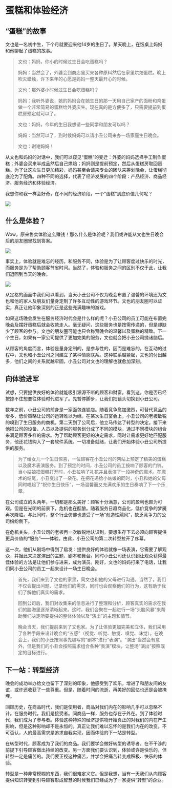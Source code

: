 # 蛋糕和体验经济

## “蛋糕”的故事

文也是一名初中生，下个月就要迎来他14岁的生日了。某天晚上，在饭桌上妈妈和他聊起了蛋糕的故事。

> 文也：妈妈，你小的时候过生日会吃蛋糕吗？
>
> 妈妈：当然会了，外婆会到商店里买来各种原料然后在家里烘焙蛋糕。晚上吹灭蜡烛，许下来年的心愿是妈妈一整天最开心的时候。
>
> 文也：那外婆小时候过生日会吃蛋糕吗？
>
> 妈妈：我听外婆说，她的妈妈会在她生日的那一天用自己家产的面粉和鸡蛋做一个非常简易的蛋糕给外婆庆生。现在真的是方便多了，只需要提前到蛋糕房预定就可以了。
>
> 文也：妈妈，今年的生日我想请一些同学和朋友可以吗？
>
> 妈妈：当然可以了，到时候妈妈可以请小丑公司来办一场家庭生日晚会。
>
> 文也：谢谢妈妈！

从文也和妈妈的对话中，我们可以窥见“蛋糕”的变迁：外婆的妈妈选择手工制作蛋糕；外婆会买来半成品然后自己烘焙；妈妈则是提前预定，然后从蛋糕房取回蛋糕。为了让这次生日更加精彩，妈妈甚至会请来专业的团队来筹划晚会，让蛋糕彻底沦为了配角。四种不同的选择，代表了经济发展的四个阶段：产品经济、商品经济、服务经济和体验经济。

我想你和我一样会好奇，在不同的经济阶段，一个“蛋糕”到底价值几何呢？

![](C:\Users\Wang\Articles\img\蛋糕的价格.png)



## 什么是体验？

Wow，原来售卖体验这么赚钱！那么什么是体验呢？我们或许能从文也生日晚会后的朋友圈里找到答案。

![](C:\Users\Wang\Articles\img\朋友圈.png)

事实上，体验就是难忘的经历。和服务不同，体验是为了让顾客度过快乐的时光，而服务是为了帮助顾客节省时间。当然了，体验和服务之间的区别不仅于此，让我们退回到当天的晚会。

![](C:\Users\Wang\Articles\img\定格画面.png)

从定格的画面中我们可以看到，当天小丑公司不仅为晚会布置了温馨的环境还为文也和他的家人及朋友们量身定制了许多互动性的游戏环节。文也的朋友圈可以证实，真正让他印象深刻的正是这些充满趣味的游戏。

如果这场晚会发生在服务经济时代会是什么样的呢？小丑公司的员工可能在布置完晚会及摆好蛋糕后就会收款走人。毫无疑问，这些服务也是按需传递的，但是却缺少了顾客的参与。文也的朋友圈可能也只会称赞晚会的温馨以及蛋糕的精致。下一个生日，如果有一家公司提供了更加完美的服务，文也就会把小丑公司抛诸脑后。

从顾客的角度而言，体验是量身定制的，是参与性的，因而是难忘的。在互动的过程中，文也和小丑公司之间建立了某种情感联系。这种联系越紧密，文也的付出越多，他们之间的关系就越牢固，小丑公司对文也的理解也就愈加深刻。



## 向体验进军

试想，只要提供良好的体验就能吸引源源不断的顾客和财富。看到这，你是否已经按捺不住想要往体验时代进军了。先暂停脚步，让我们把镜头切换到小丑公司。

数年之前，小丑公司的前身是一家面包连锁店。随着竞争愈加激烈，可替代竞品的增多，低价策略让公司的运转难以为继。在某次生日宴会上，小丑公司的老板敏锐的嗅到了生日服务的商机。第二天到了公司后，他立马传达了转型的决定。接下来他把公司的设备、人员以及提供的服务划分成了不同的模块，通过不同模块的组合来满足顾客多样的需求。为了帮助顾客更好的决定需求，同时让需求更好地匹配服务，他还花钱购入了一套软件系统。一切准备就绪，让我们开始体验小丑公司所提供的服务。

> 为了给女儿一个生日惊喜，一位顾客在小丑公司的网站上预定了精美的蛋糕以及魔术表演服务。到了预定的时间，小丑公司的员工按响了顾客的门铃。当小姑娘把蛋糕打开时，小丑拉响了礼花并且表演了一段神奇的魔术。在魔术的结尾，小丑变出了一朵花。在把花递给小姑娘的同时，小丑和她的父母同时唱起了“祝你生日快乐”，一场温馨而又充满欢乐的生日奏响了下一个乐章。

在公司成立的头两年，一切都是那么美好：顾客十分满意，公司的盈利也颇为可观。但是在光明的前景下，危机也在酝酿。随着服务日趋商品化，低价竞争的梦魇再次降临。与此同时，整个行业仿佛也遭受了一场“创造性飓风”，缺乏竞争力的公司纷纷倒下。

在危机关头，小丑公司的老板再一次敏锐地认识到，要想生存下去必须向顾客提供更具价值的“服务”——体验。由此，小丑公司的第二次转型拉开了序幕。

 这一次，他们从剧场中得到了启发：提供良好的体验就像一场表演，它需要了解观众，并据此来决定演出的主题、剧本和舞台。同时小丑公司还认识到让观众获得最佳体验的方法是让他们参与进来，成为演员。刚好，文也的妈妈打来了电话，让我们同小丑公司的员工一起来设计一场生日晚会。

> 首先，我们来到了文也的家里，同文也和他的父母进行沟通。当然了，我们不仅会提出问题、记录他们的需求，同时也会观察他们的行为，这有助于我们了解他们真实的需求。
>
> 回到公司后，我们对收集来的信息进行了整理和分析，顾客真实的需求在我们的脑海里逐渐清晰起来。这时，我们会聚在一起进行一场“头脑风暴”来帮助我们决定所要提供的整体体验以及“演出”的主题和情节。
>
> 晚会当天，我们提前来到了文也家。为了让体验更加完美和立体，我们采用了各种手段来设计晚会的“五感”（视觉、听觉、触觉、嗅觉、味觉）。在晚会上，我们的小丑按照事先编写的“剧本”进行“表演”。“演出”当然会有意外，但是我们的小丑会按照需求组合各种“表演”模块，让整场“演出”按照既定的目标进行。



## 下一站：转型经济

晚会的成功举办给文也留下了深刻的印象，他感受到了欢乐，增进了和朋友间的友谊，或许还收获了一些尊重。但是，随着时间的流逝，再美好的回忆也还是会被掩埋。

回顾历史，在商品时代，我们是使用者，商品对我们内在的影响几乎可以忽略不计。在服务时代，我们是接受者。同商品一样，服务也存在于外在。到了体验时代，我们成为了参与者。体验这种特殊的经济提供物开始真正的对我们的内在产生影响，但是这种影响却不是永恒的。真正让我们难以忘怀的是我们内在的改变。不可否认，人的最高需求是追求自我实现，因而体验的下一站是转型。

在转型时代，顾客成为了我们的商品。我们要学会做好转型的诱导者，在不干涉的前提下引导顾客做出持续的改变。另一方面我们要认识到，体验或许是快乐的，但转型一定是痛苦的。我们要正视这种痛苦，并学会把痛苦转变成积极、快乐的体验。

转型是一种非常模糊的东西，我们很难定义它。但是我想，当有一天我们从向顾客提供知识转变到引导顾客形成智慧的时候我们已经成为了一家提供“转型”的企业。



